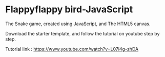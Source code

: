 # Flappyflappy bird-JavaScript

The Snake game, created using JavaScript, and The HTML5 canvas.

Download the starter template, and follow the tutorial on youtube step by step.

Tutorial link : https://www.youtube.com/watch?v=L07i4g-zhDA
